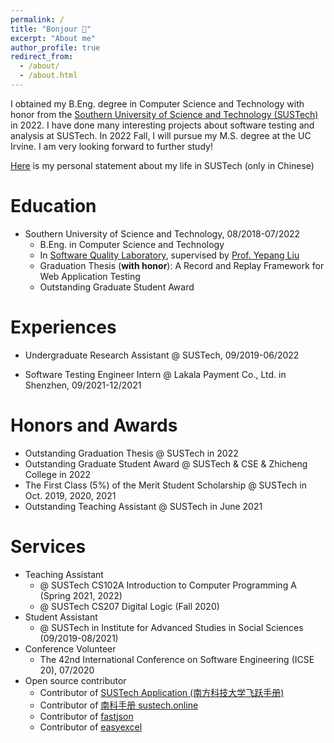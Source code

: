 ```yaml
---
permalink: /
title: "Bonjour 👋"
excerpt: "About me"
author_profile: true
redirect_from:
  - /about/
  - /about.html
---
```


 I obtained my B.Eng. degree in Computer Science and Technology with honor from the [Southern University of Science and Technology (SUSTech)](https://www.sustech.edu.cn) in 2022. I have done many interesting projects about software testing and analysis at SUSTech. In 2022 Fall, I will pursue my M.S. degree at the UC Irvine. I am very looking forward to further study!

 [Here](https://mp.weixin.qq.com/s/Lqbi2fH1h-9IjZinAtjncg) is my personal statement about my life in SUSTech (only in Chinese)

# Education

- Southern University of Science and Technology, 08/2018-07/2022
  - B.Eng. in Computer Science and Technology
  - In [Software Quality Laboratory](https://sqlab-sustech.github.io), supervised by [Prof. Yepang Liu](https://yepangliu.github.io)
  - Graduation Thesis (**with honor**): A Record and Replay Framework for Web Application Testing
  - Outstanding Graduate Student Award

# Experiences

- Undergraduate Research Assistant @ SUSTech, 09/2019-06/2022

- Software Testing Engineer Intern @ Lakala Payment Co., Ltd. in Shenzhen, 09/2021-12/2021

# Honors and Awards

- Outstanding Graduation Thesis @ SUSTech in 2022
- Outstanding Graduate Student Award @ SUSTech & CSE & Zhicheng College in 2022
- The First Class (5%) of the Merit Student Scholarship @ SUSTech in Oct. 2019, 2020, 2021
- Outstanding Teaching Assistant @ SUSTech in June 2021

# Services

- Teaching Assistant
  - @ SUSTech CS102A Introduction to Computer Programming A (Spring 2021, 2022)
  - @ SUSTech CS207 Digital Logic (Fall 2020)
- Student Assistant
  - @ SUSTech in Institute for Advanced Studies in Social Sciences (09/2019-08/2021)
- Conference Volunteer
  - The 42nd International Conference on Software Engineering (ICSE 20), 07/2020
- Open source contributor
  - Contributor of [SUSTech Application (南方科技大学飞跃手册)](https://sustech-application.com)
  - Contributor of [南科手册 sustech.online](https://sustech.online)
  - Contributor of [fastjson](https://github.com/alibaba/fastjson)
  - Contributor of [easyexcel](https://github.com/alibaba/easyexcel)